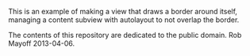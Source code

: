 This is an example of making a view that draws a border around itself, managing a content subview with autolayout to not overlap the border.

The contents of this repository are dedicated to the public domain.  Rob Mayoff 2013-04-06.
